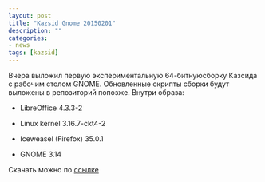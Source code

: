 ```yaml
---
layout: post
title: "Kazsid Gnome 20150201"
description: ""
categories:
- news
tags: [kazsid]
---
```


Вчера выложил первую экспериментальную 64-битнуюсборку Казсида с рабочим столом GNOME. 
Обновленные скрипты сборки будут выложены в репозиторий попозже. Внутри образа:

- LibreOffice 4.3.3-2

- Linux kernel 3.16.7-ckt4-2

- Iceweasel (Firefox) 35.0.1

- GNOME 3.14

Скачать можно по [ссылке](https://sourceforge.net/projects/kazsid/files/kazsid-gnome-20150201/)
